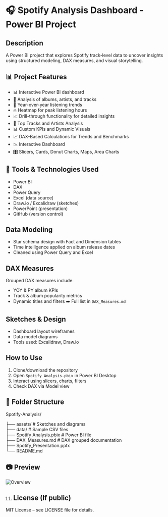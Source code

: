 
# 🎧 Spotify Analysis Dashboard - Power BI Project


## Description
A Power BI project that explores Spotify track-level data to uncover insights using structured modeling, DAX measures, and visual storytelling.


## 📊 Project Features
- 📊 Interactive Power BI dashboard
- 🎵 Analysis of albums, artists, and tracks
- 📅 Year-over-year listening trends
- 🔥 Heatmap for peak listening hours
- 📈 Drill-through functionality for detailed insights
- 🎵 Top Tracks and Artists Analysis  
- 📊 Custom KPIs and Dynamic Visuals
- 📈 DAX-Based Calculations for Trends and Benchmarks
- 📉 Interactive Dashboard
- 🎛️ Slicers, Cards, Donut Charts, Maps, Area Charts 


  
## 🧩 Tools & Technologies Used
- Power BI  
- DAX  
- Power Query  
- Excel (data source)  
- Draw.io / Excalidraw (sketches)  
- PowerPoint (presentation)  
- GitHub (version control)
   
## Data Modeling
- Star schema design with Fact and Dimension tables  
- Time intelligence applied on album release dates  
- Cleaned using Power Query and Excel
 
## DAX Measures
Grouped DAX measures include:
- YOY & PY album KPIs  
- Track & album popularity metrics  
- Dynamic titles and filters
➡️ Full list in `DAX_Measures.md`

 ## Sketches & Design
- Dashboard layout wireframes  
- Data model diagrams  
- Tools used: Excalidraw, Draw.io

## How to Use
1. Clone/download the repository  
2. Open `Spotify Analysis.pbix` in Power BI Desktop  
3. Interact using slicers, charts, filters  
4. Check DAX via Model view
   
## 📁 Folder Structure
Spotify-Analysis/

├── assets/                 # Sketches and diagrams  
├── data/                   # Sample CSV files  
├── Spotify Analysis.pbix   # Power BI file  
├── DAX_Measures.md         # DAX grouped documentation  
├── Spotify_Presentation.pptx  
└── README.md

## 📷 Preview
![Overview](https://github.com/user-attachments/assets/c1170ee4-b7ca-477c-8787-a193ed0fce92)

  
11. ## License (If public)
MIT License – see LICENSE file for details.
